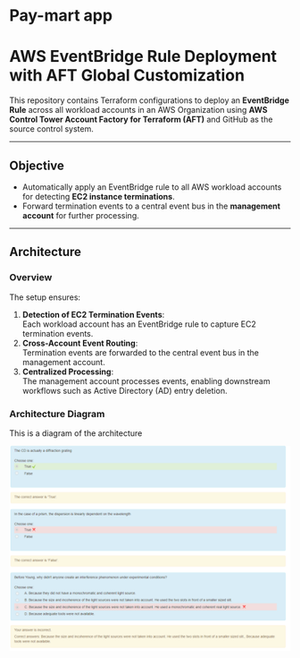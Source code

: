 # Pay-mart app

# AWS EventBridge Rule Deployment with AFT Global Customization

This repository contains Terraform configurations to deploy an **EventBridge Rule** across all workload accounts in an AWS Organization using **AWS Control Tower Account Factory for Terraform (AFT)** and GitHub as the source control system.

---

## **Objective**

- Automatically apply an EventBridge rule to all AWS workload accounts for detecting **EC2 instance terminations**.
- Forward termination events to a central event bus in the **management account** for further processing.

---

## **Architecture**

### **Overview**
The setup ensures:
1. **Detection of EC2 Termination Events**:  
   Each workload account has an EventBridge rule to capture EC2 termination events.
2. **Cross-Account Event Routing**:  
   Termination events are forwarded to the central event bus in the management account.
3. **Centralized Processing**:  
   The management account processes events, enabling downstream workflows such as Active Directory (AD) entry deletion.

### **Architecture Diagram**

This is a diagram of the architecture

![Capture.PNG](./Capture.PNG)

